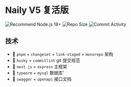 # Naily V5 复活版

![Recommend Node.js 18+](https://img.shields.io/badge/Recommend%20Node.js-18+-green.svg)
![Repo Size](https://img.shields.io/github/repo-size/nailyjs/Nai-Element)
![Commit Activity](https://img.shields.io/github/commit-activity/m/nailyjs/Nai-Element)

## 技术

- 🥣 `pnpm` + `changeset` + `link-staged` + `monorepo` 架构
- 🍕 `husky` + `commitlint` git 提交规范
- 🍪 `nest.js` + `express` 主框架
- 🧁 `typeorm` + `mysql` 数据库'
- 🍩 `swagger` + `openapi` 接口文档
